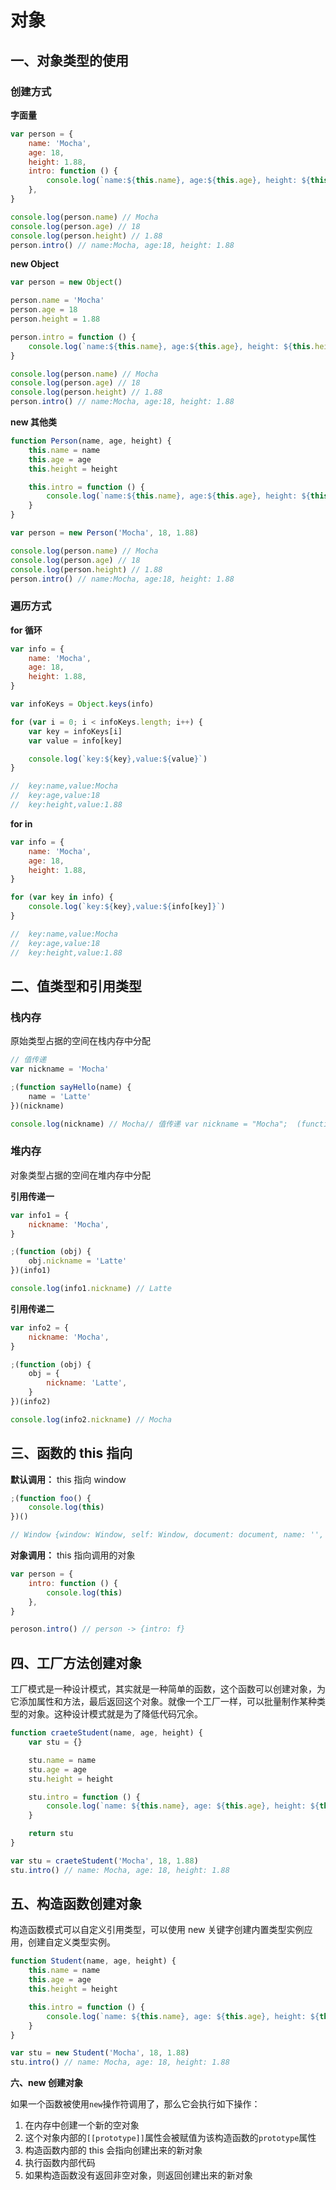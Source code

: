 # 对象

## 一、对象类型的使用

### 创建方式

**字面量**

```javascript
var person = {
	name: 'Mocha',
	age: 18,
	height: 1.88,
	intro: function () {
		console.log(`name:${this.name}, age:${this.age}, height: ${this.height}`)
	},
}

console.log(person.name) // Mocha
console.log(person.age) // 18
console.log(person.height) // 1.88
person.intro() // name:Mocha, age:18, height: 1.88
```

**new Object**

```javascript
var person = new Object()

person.name = 'Mocha'
person.age = 18
person.height = 1.88

person.intro = function () {
	console.log(`name:${this.name}, age:${this.age}, height: ${this.height}`)
}

console.log(person.name) // Mocha
console.log(person.age) // 18
console.log(person.height) // 1.88
person.intro() // name:Mocha, age:18, height: 1.88
```

**new 其他类**

```javascript
function Person(name, age, height) {
	this.name = name
	this.age = age
	this.height = height

	this.intro = function () {
		console.log(`name:${this.name}, age:${this.age}, height: ${this.height}`)
	}
}

var person = new Person('Mocha', 18, 1.88)

console.log(person.name) // Mocha
console.log(person.age) // 18
console.log(person.height) // 1.88
person.intro() // name:Mocha, age:18, height: 1.88
```

### 遍历方式

**for 循环**

```javascript
var info = {
	name: 'Mocha',
	age: 18,
	height: 1.88,
}

var infoKeys = Object.keys(info)

for (var i = 0; i < infoKeys.length; i++) {
	var key = infoKeys[i]
	var value = info[key]

	console.log(`key:${key},value:${value}`)
}

//  key:name,value:Mocha
//  key:age,value:18
//  key:height,value:1.88
```

**for in**

```javascript
var info = {
	name: 'Mocha',
	age: 18,
	height: 1.88,
}

for (var key in info) {
	console.log(`key:${key},value:${info[key]}`)
}

//  key:name,value:Mocha
//  key:age,value:18
//  key:height,value:1.88
```

## 二、值类型和引用类型

### 栈内存

原始类型占据的空间在栈内存中分配

```javascript
// 值传递
var nickname = 'Mocha'

;(function sayHello(name) {
	name = 'Latte'
})(nickname)

console.log(nickname) // Mocha// 值传递 var nickname = "Mocha";  (function sayHello(name) {  name = "Latte" })(nickname)  console.log(nickname)  // Mocha
```

### 堆内存

对象类型占据的空间在堆内存中分配

**引用传递一**

```javascript
var info1 = {
	nickname: 'Mocha',
}

;(function (obj) {
	obj.nickname = 'Latte'
})(info1)

console.log(info1.nickname) // Latte
```

**引用传递二**

```javascript
var info2 = {
	nickname: 'Mocha',
}

;(function (obj) {
	obj = {
		nickname: 'Latte',
	}
})(info2)

console.log(info2.nickname) // Mocha
```

## 三、函数的 this 指向

**默认调用：** this 指向 window

```javascript
;(function foo() {
	console.log(this)
})()

// Window {window: Window, self: Window, document: document, name: '', …}
```

**对象调用：** this 指向调用的对象

```javascript
var person = {
	intro: function () {
		console.log(this)
	},
}

peroson.intro() // person -> {intro: f}
```

## 四、工厂方法创建对象

工厂模式是一种设计模式，其实就是一种简单的函数，这个函数可以创建对象，为它添加属性和方法，最后返回这个对象。就像一个工厂一样，可以批量制作某种类型的对象。这种设计模式就是为了降低代码冗余。

```javascript
function craeteStudent(name, age, height) {
	var stu = {}

	stu.name = name
	stu.age = age
	stu.height = height

	stu.intro = function () {
		console.log(`name: ${this.name}, age: ${this.age}, height: ${this.height}`)
	}

	return stu
}

var stu = craeteStudent('Mocha', 18, 1.88)
stu.intro() // name: Mocha, age: 18, height: 1.88
```

## 五、构造函数创建对象

构造函数模式可以自定义引用类型，可以使用 new 关键字创建内置类型实例应用，创建自定义类型实例。

```javascript
function Student(name, age, height) {
	this.name = name
	this.age = age
	this.height = height

	this.intro = function () {
		console.log(`name: ${this.name}, age: ${this.age}, height: ${this.height}`)
	}
}

var stu = new Student('Mocha', 18, 1.88)
stu.intro() // name: Mocha, age: 18, height: 1.88
```

**六、new 创建对象**

如果一个函数被使用`new`操作符调用了，那么它会执行如下操作：

1. 在内存中创建一个新的空对象
2. 这个对象内部的`[[prototype]]`属性会被赋值为该构造函数的`prototype`属性
3. 构造函数内部的 this 会指向创建出来的新对象
4. 执行函数内部代码
5. 如果构造函数没有返回非空对象，则返回创建出来的新对象

